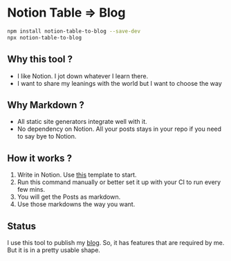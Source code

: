 # Notion Table => Blog

```bash
npm install notion-table-to-blog --save-dev
npx notion-table-to-blog
```
## Why this tool ?
- I like Notion. I jot down whatever I learn there.
- I want to share my leanings with the world but I want to choose the way

## Why Markdown ? 
- All static site generators integrate well with it.
- No dependency on Notion. All your posts stays in your repo if you need to say bye to Notion.

## How it works ?
1. Write in Notion. Use [this](https://hariombalhara.notion.site/99fd5a455d8e4dd981176fc6dbc74f33?v=25c9813976174e92a08e9ffd615714b1) template to start.
2. Run this command manually or better set it up with your CI to run every few mins.
3. You will get the Posts as markdown.
4. Use those markdowns the way you want.

## Status
I use this tool to publish my [blog](http://hariombalhara.in/). So, it has features that are required by me. But it is in a pretty usable shape.
